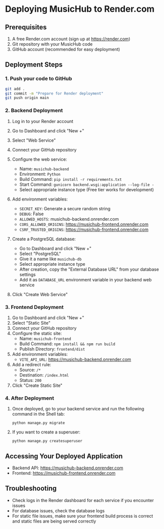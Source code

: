 # Deploying MusicHub to Render.com

## Prerequisites

1. A free Render.com account (sign up at https://render.com)
2. Git repository with your MusicHub code
3. GitHub account (recommended for easy deployment)

## Deployment Steps

### 1. Push your code to GitHub

```bash
git add .
git commit -m "Prepare for Render deployment"
git push origin main
```

### 2. Backend Deployment

1. Log in to your Render account
2. Go to Dashboard and click "New +"
3. Select "Web Service"
4. Connect your GitHub repository
5. Configure the web service:
   - Name: `musichub-backend`
   - Environment: `Python`
   - Build Command: `pip install -r requirements.txt`
   - Start Command: `gunicorn backend.wsgi:application --log-file -`
   - Select appropriate instance type (Free tier works for development)
6. Add environment variables:
   - `SECRET_KEY`: Generate a secure random string
   - `DEBUG`: False
   - `ALLOWED_HOSTS`: musichub-backend.onrender.com
   - `CORS_ALLOWED_ORIGINS`: https://musichub-frontend.onrender.com
   - `CSRF_TRUSTED_ORIGINS`: https://musichub-frontend.onrender.com

7. Create a PostgreSQL database:
   - Go to Dashboard and click "New +"
   - Select "PostgreSQL"
   - Give it a name like `musichub-db`
   - Select appropriate instance type
   - After creation, copy the "External Database URL" from your database settings
   - Add it as `DATABASE_URL` environment variable in your backend web service

8. Click "Create Web Service"

### 3. Frontend Deployment

1. Go to Dashboard and click "New +"
2. Select "Static Site"
3. Connect your GitHub repository 
4. Configure the static site:
   - Name: `musichub-frontend`
   - Build Command: `npm install && npm run build`
   - Publish Directory: `frontend/dist`
5. Add environment variables:
   - `VITE_API_URL`: https://musichub-backend.onrender.com
6. Add a redirect rule:
   - Source: `/*`
   - Destination: `/index.html`
   - Status: `200`
7. Click "Create Static Site"

### 4. After Deployment

1. Once deployed, go to your backend service and run the following command in the Shell tab:
   ```
   python manage.py migrate
   ```

2. If you want to create a superuser:
   ```
   python manage.py createsuperuser
   ```

## Accessing Your Deployed Application

- Backend API: https://musichub-backend.onrender.com
- Frontend: https://musichub-frontend.onrender.com

## Troubleshooting

- Check logs in the Render dashboard for each service if you encounter issues
- For database issues, check the database logs
- For static file issues, make sure your frontend build process is correct and static files are being served correctly 
